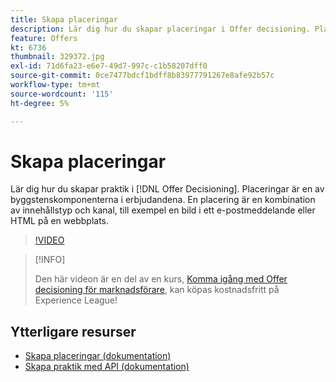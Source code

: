 ```yaml
---
title: Skapa placeringar
description: Lär dig hur du skapar placeringar i Offer decisioning. Placeringar är en av de nödvändiga byggblockskomponenterna i erbjudandena.
feature: Offers
kt: 6736
thumbnail: 329372.jpg
exl-id: 71d6fa23-e6e7-49d7-997c-c1b58207dff0
source-git-commit: 0ce7477bdcf1bdff8b83977791267e8afe92b57c
workflow-type: tm+mt
source-wordcount: '115'
ht-degree: 5%

---
```


# Skapa placeringar

Lär dig hur du skapar praktik i [!DNL Offer Decisioning]. Placeringar är en av byggstenskomponenterna i erbjudandena. En placering är en kombination av innehållstyp och kanal, till exempel en bild i ett e-postmeddelande eller HTML på en webbplats.

>[!VIDEO](https://video.tv.adobe.com/v/329372?quality=12&learn=on)

>[!INFO]
>
> Den här videon är en del av en kurs, [Komma igång med Offer decisioning för marknadsförare](https://experienceleague.adobe.com/?recommended=ExperiencePlatform-U-1-2020.1.offerdecisioning), kan köpas kostnadsfritt på Experience League!


## Ytterligare resurser

* [Skapa placeringar (dokumentation)](https://experienceleague.adobe.com/docs/journey-optimizer/using/offer-decisioniong/create-components/creating-placements.html)
* [Skapa praktik med API (dokumentation)](https://experienceleague.adobe.com/docs/journey-optimizer/using/offer-decisioniong/api-reference/offers-api/placements/create.html)
